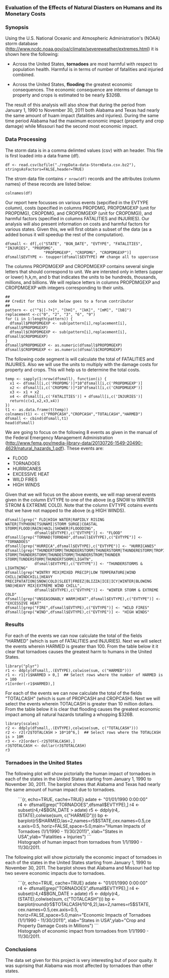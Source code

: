 
### Evaluation of the Effects of Natural Diasters on Humans and its Monetary Costs

### Synopsis

Using the U.S. National Oceanic and Atmospheric Administration's (NOAA) storm database (<http://www.ncdc.noaa.gov/oa/climate/severeweather/extremes.html>) it is shown here the following:

* Across the United States, **tornadoes** are most harmful with respect to population health. Harmful is in terms of number of fatalities and injuried combined.

* Across the United States, **flooding** the greatest economic consequences. The economic consequence are interms of damage to property and crops is estimated to be nearly $326B.

The result of this analysis will also show that during the period from January 1, 1990 to November 30, 2011 both Alabama and Texas had nearly the same amount of huam impact (fatalities and injuries).  During the same time period Alabama had the maximum economic impact (property and crop damage) while Missouri had the second most economic impact.

### Data Processing 
The storm data is in a comma delimted values (csv) with an header.  This file is first loaded into a data frame (df).

```{r, cache=TRUE,echo=TRUE}
df <- read.csv(bzfile("./repData-data-StormData.csv.bz2"), stringsAsFactors=FALSE,header=TRUE)
```

The strom data file contains `r nrow(df)` records and the attributes (column names) of these records are listed below:

```{r, echo=TRUE}
colnames(df)
```

Our report here focusses on various events (sepcified in the EVTYPE column), costs (specified in columns PROPDMG, PROPDMGEXP (unit for PROPDMG), CROPDMG, and CROPDMGEXP (unit for CROPDMG)), and harmful factors (specified in columns FATALITIES and INJURIES).  Our analysis will also present information on costs and harmful factors for various states. Given this, we will first obtain a subset of the data (as a added bonus it will speedup the rest of the computation).

```{r, cache=TRUE,echo=TRUE}
dfsmall <- df[,c("STATE", "BGN_DATE", "EVTYPE", "FATALITIES", "INJURIES", "PROPDMG", 
                 "PROPDMGEXP", "CROPDMG", "CROPDMGEXP")]
dfsmall$EVTYPE <- toupper(dfsmall$EVTYPE) ## change all to uppercase
```

The columns PROPDMGEXP and CROPDMGEXP contains several single letters that should correspond to unit.  We are intersted only in letters (upper or lower) h,k,m, and b that indicates the units to be hundreds, thousands, millions, and billions. We will replace letters in columns PROPDMGEXP and CROPDMGEXP with integers corresponding to their units.

```{r cache=TRUE,echo=TRUE}
##
## Credit for this code below goes to a forum contributor
##
pattern <- c("^$|[-?+]", "[hH]", "[kK]", "[mM]", "[bB]")
replacement <-c("0", "2", "3", "6", "9")
for (i in 1:length(pattern)) {
  dfsmall$PROPDMGEXP <- sub(pattern[i],replacement[i], dfsmall$PROPDMGEXP)
  dfsmall$CROPDMGEXP <- sub(pattern[i],replacement[i], dfsmall$CROPDMGEXP)
}
dfsmall$PROPDMGEXP <- as.numeric(dfsmall$PROPDMGEXP)
dfsmall$CROPDMGEXP <- as.numeric(dfsmall$CROPDMGEXP)
```

The following code segment is will calculate the total of FATALITIES and INJURIES.  Also we will use the units to multiply with the damage costs for property and crops.  This will help us to determine the total costs.

```{r, cache=TRUE,echo=TRUE}
temp <- sapply(1:nrow(dfsmall), function(i) {
  x1 <- dfsmall[i,c('PROPDMG')]*10^dfsmall[i,c('PROPDMGEXP')]
  x2 <- dfsmall[i,c('CROPDMG')]*10^dfsmall[i,c('CROPDMGEXP')]
  x3 <- x1 + x2
  x4 <- dfsmall[i,c('FATALITIES')] + dfsmall[i,c('INJURIES')]
  return(c(x1,x2,x3,x4))
})
t1 <- as.data.frame(t(temp))
colnames(t1) <- c("PROPCASH","CROPCASH","TOTALCASH","HARMED")
dfsmall <- cbind(dfsmall,t1)
head(dfsmall)
```

We are going to focus on the following 8 events as given in the manual of the Federal Emergency Management Administration (<http://www.fema.gov/media-library-data/20130726-1549-20490-4629/natural_hazards_1.pdf>). These events are:

* FLOOD
* TORNADOES
* HURRICANES
* EXCESSIVE HEAT
* WILD FIRES
* HIGH WINDS

Given that we will focus on the above events, we will map several events given in the column EVTYPE to one of the above (e.g SNOW to WINTER STROM & EXTREME COLD). Note that the column EVTYPE cotains events that we have not mapped to the above (e.g HIGH WINDS).

```{r, cache=TRUE,echo=TRUE}
dfsmall[grep(" FLD|HIGH WATER|RAPIDLY RISING WATER|TYPHOON|TSUNAMI|STORM SURGE|COASTAL STORM|FLOOD|RAIN|HAIL|SHOWER|FLOOODING",
             dfsmall$EVTYPE),c("EVTYPE")] <- "FLOOD"
dfsmall[grep("TORNAD|TORNDAO",dfsmall$EVTYPE),c("EVTYPE")] <- "TORNADOES"
dfsmall[grep("HURRICA",dfsmall$EVTYPE),c("EVTYPE")] <- "HURRICANES"
dfsmall[grep("THUNDERTORM|THUNDEERSTORM|THUNERSTORM|THUNDERESTORM|TROPICAL STORM|THUNDERSTORM|THUNDESTORM|THUNDERSTROM|THUNDER STORM|TUNDERSTORM|THUNDERTSORM|LIGHTN",
             dfsmall$EVTYPE),c("EVTYPE")] <- "THUNDERSTORMS & LIGHTNING"
dfsmall[grep("WINTRY MIX|MIXED PRECIP|LOW TEMPERATURE|WIND CHILL|WINDCHILL|HEAVY PRECIPATATION|SNOW|COLD|SLEET|FREEZ|BLIZZA|ICE|ICY|WINTER|BLOWING SNO|HEAVY MIX|EXTREME WIND CHILL",
             dfsmall$EVTYPE),c("EVTYPE")] <- "WINTER STORM & EXTREME COLD"
dfsmall[grep("UNSEASONABLY WARM|HEAT",dfsmall$EVTYPE),c("EVTYPE")] <- "EXCESSIVE HEAT"
dfsmall[grep("FIRE",dfsmall$EVTYPE),c("EVTYPE")] <- "WILD FIRES"
dfsmall[grep("WIND",dfsmall$EVTYPE),c("EVTYPE")] <- "HIGH WINDS"
```

### Results

For each of the events we can now calculate the total of the fields "HARMED" (which is sum of FATALITIES and INJURIES). Next we will select the events wherein HARMED is greater than 100. From the table below it it clear that tornadoes causes the greatest harm to humans in the United States.

```{r, cache=TRUE,echo=TRUE}
library("plyr")
r1 <- ddply(dfsmall,.(EVTYPE),colwise(sum, c("HARMED")))
r1 <- r1[r1$HARMED > 0,]  ## Select rows where the number of HARMED is > 100
r1[order(-r1$HARMED),]
```

For each of the events we can now calculate the total of the fields "TOTALCASH" (which is sum of PROPCASH and CROPCASH). Next we will select the events wherein TOTALCASH is greater than 10 million dollars. From the table below it is clear that flooding causes the greatest economic impact among all natural hazards totalling a whopping $326B.

```{r, cache=TRUE,echo=TRUE}
library(scales)
r2 <- ddply(dfsmall,.(EVTYPE),colwise(sum, c("TOTALCASH")))
r2 <- r2[r2$TOTALCASH > 10*10^6,]  ## Select rows where the TOTALCASH is > 10M
r3 <- r2[order(-r2$TOTALCASH),]
r3$TOTALCASH <- dollar(r3$TOTALCASH)
r3
```

### Tornadoes in the United States

The following plot will show pictorially the human impact of tornadoes in each of the states in the United States starting from January 1, 1990 to November 30, 2011. The barplot shows that Alabama and Texas had nearly the same amount of human impact due to tornadoes.

<figure>
```{r, echo=TRUE, cache=TRUE}
adate <- "01/01/1990 0:00:00"
r4 <- dfsmall[grep("TORNADOES",dfsmall$EVTYPE),]
r4 <- subset(r4,r4$BGN_DATE > adate)
r5 <- ddply(r4,.(STATE),colwise(sum, c("HARMED")))
bp <- barplot(r5$HARMED,las=2,names=r5$STATE,cex.names=0.5,cex.axis=0.5,
              horiz=FALSE,space=5.0,main="Human Impacts of Tornadoes (1/1/1990 - 11/30/2011)",
              xlab="States in USA",ylab="Fatalities + Injuries")
```
<figcaption>
Histograph of human impact from tornadoes from 1/1/1990 - 11/30/2011.
</figcaption>
</figure>

The following plot will show pictorially the economic impact of tornadoes in each of the states in the United States starting from January 1, 1990 to November 30, 2011. The barplot shows that Alabama and Missouri had top two severe economic impacts due to tornadoes.

<figure>
```{r, echo=TRUE, cache=TRUE}
adate <- "01/01/1990 0:00:00"
r4 <- dfsmall[grep("TORNADOES",dfsmall$EVTYPE),]
r4 <- subset(r4,r4$BGN_DATE > adate)
r5 <- ddply(r4,.(STATE),colwise(sum, c("TOTALCASH")))
bp <- barplot(round(r5$TOTALCASH/10^6,2),las=2,names=r5$STATE,cex.names=0.5,cex.axis=0.5,
              horiz=FALSE,space=5.0,main="Economic Impacts of Tornadoes (1/1/1990 - 11/30/2011)",
              xlab="States in USA",ylab="Crop and Property Damage Costs in Millions")
```
<figcaption>
Histograph of economic impact from tornadoes from 1/1/1990 - 11/30/2011.
</figcaption>
</figure>

### Conclusions

The data set given for this project is very interesting but of poor quaity.  It was suprising that Alabama was most affected by tornadoes than other states.

  
  
